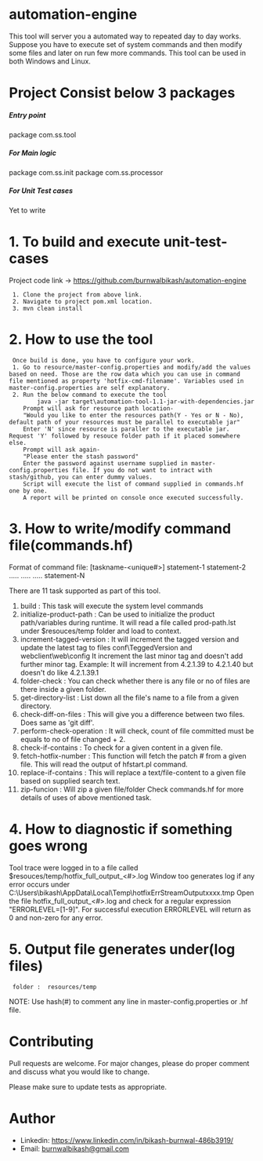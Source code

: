 # automation-engine
This tool will server you a automated way to repeated day to day works. Suppose you have to execute set of system commands and then modify some files and later on run few more commands.
This tool can be used in both Windows and Linux.

# Project Consist below 3 packages
##### Entry point
  package com.ss.tool

##### For Main logic

package com.ss.init
package com.ss.processor

##### For Unit Test cases

Yet to write

# 1. To build and execute unit-test-cases
Project code link -> https://github.com/burnwalbikash/automation-engine

     1. Clone the project from above link.
     2. Navigate to project pom.xml location.
     3. mvn clean install

# 2. How to use the tool
     Once build is done, you have to configure your work.
     1. Go to resource/master-config.properties and modify/add the values based on need. Those are the row data which you can use in command file mentioned as property 'hotfix-cmd-filename'. Variables used in master-config.properties are self explanatory.
     2. Run the below command to execute the tool
            java -jar target\automation-tool-1.1-jar-with-dependencies.jar
        Prompt will ask for resource path location-
        "Would you like to enter the resources path(Y - Yes or N - No), default path of your resources must be parallel to executable jar"
        Enter 'N' since resource is paraller to the executable jar. Request 'Y' followed by resouce folder path if it placed somewhere else.
        Prompt will ask again-
        "Please enter the stash password"
        Enter the password against username supplied in master-config.properties file. If you do not want to intract with stash/github, you can enter dummy values.
        Script will execute the list of command supplied in commands.hf one by one.
        A report will be printed on console once executed successfully.
# 3. How to write/modify command file(commands.hf)
Format of command file:
[taskname-<unique#>]
statement-1
statement-2
.....
.....
.....
statement-N

There are 11 task supported as part of this tool.
1. build : This task will execute the system level commands
2. initialize-product-path : Can be used to initialize the product path/variables during runtime. It will read a file called prod-path.lst under $resouces/temp folder and load to context.
3. increment-tagged-version : It will increment the tagged version and update the latest tag to files conf\TeggedVersion and webclient\web\config
It increment the last minor tag and doesn't add further minor tag.
Example: It will increment from 4.2.1.39 to 4.2.1.40 but doesn't do like 4.2.1.39.1
4. folder-check : You can check whether there is any file or no of files are there inside a given folder.
5. get-directory-list : List down all the file's name to a file from a given directory.
6. check-diff-on-files : This will give you a difference between two files. Does same as 'git diff'.
7. perform-check-operation : It will check, count of file committed must be equals to no of file changed + 2.
8. check-if-contains : To check for a given content in a given file.
9. fetch-hotfix-number : This function will fetch the patch # from a given file. This will read the output of hfstart.pl command.
10. replace-if-contains : This will replace a text/file-content to a given file based on supplied search text.
11. zip-funcion : Will zip a given file/folder
Check commands.hf for more details of uses of above mentioned task.

# 4. How to diagnostic if something goes wrong
Tool trace were logged in to a file called $resouces/temp/hotfix_full_output_<#>.log
Window too generates log if any error occurs under C:\Users\bikash\AppData\Local\Temp\hotfixErrStreamOutputxxxx.tmp
Open the file hotfix_full_output_<#>.log and check for a regular expression "ERRORLEVEL=[1-9]". For successful execution ERRORLEVEL will return as 0 and non-zero for any error.

# 5. Output file generates under(log files)
     folder :  resources/temp
NOTE:
Use hash(#) to comment any line in master-config.properties or .hf file.

# Contributing
Pull requests are welcome. For major changes, please do proper comment and discuss what you would like to change.

Please make sure to update tests as appropriate.

# Author
- Linkedin: https://www.linkedin.com/in/bikash-burnwal-486b3919/
- Email: burnwalbikash@gmail.com
